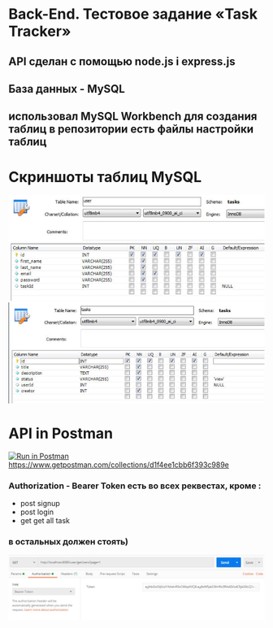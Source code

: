 # Back-End. Тестовое задание «Task Tracker» 
## API сделан с помощью node.js i express.js
## База данных - MySQL
## использовал MySQL Workbench для создания таблиц в репозитории есть файлы настройки таблиц
# Скриншоты таблиц MySQL
![alt tag](https://raw.githubusercontent.com/JohnyKovalenko1337/images/master/1.jpg "user table")
![alt tag](https://raw.githubusercontent.com/JohnyKovalenko1337/images/master/2.jpg "task table")​
# API in Postman
[![Run in Postman](https://run.pstmn.io/button.svg)](https://app.getpostman.com/run-collection/d1f4ee1cbb6f393c989e)
https://www.getpostman.com/collections/d1f4ee1cbb6f393c989e
### Authorization - Bearer Token есть во всех реквестах, кроме : 
* post signup 
* post login
* get get all task
### в остальных должен стоять)
![alt tag](https://raw.githubusercontent.com/JohnyKovalenko1337/images/master/3.jpg)
